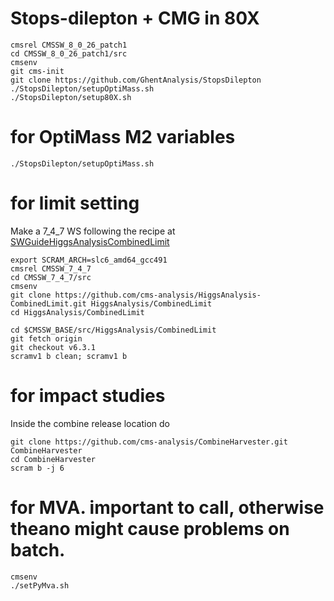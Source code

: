 # Stops-dilepton + CMG in 80X
```
cmsrel CMSSW_8_0_26_patch1
cd CMSSW_8_0_26_patch1/src
cmsenv
git cms-init
git clone https://github.com/GhentAnalysis/StopsDilepton
./StopsDilepton/setupOptiMass.sh
./StopsDilepton/setup80X.sh
```
# for OptiMass M2 variables
```
./StopsDilepton/setupOptiMass.sh
```

# for limit setting
Make a 7_4_7 WS following the recipe at [SWGuideHiggsAnalysisCombinedLimit](https://twiki.cern.ch/twiki/bin/viewauth/CMS/SWGuideHiggsAnalysisCombinedLimit)
```
export SCRAM_ARCH=slc6_amd64_gcc491
cmsrel CMSSW_7_4_7
cd CMSSW_7_4_7/src 
cmsenv
git clone https://github.com/cms-analysis/HiggsAnalysis-CombinedLimit.git HiggsAnalysis/CombinedLimit
cd HiggsAnalysis/CombinedLimit

cd $CMSSW_BASE/src/HiggsAnalysis/CombinedLimit
git fetch origin
git checkout v6.3.1
scramv1 b clean; scramv1 b
```
# for impact studies
Inside the combine release location do
```
git clone https://github.com/cms-analysis/CombineHarvester.git CombineHarvester
cd CombineHarvester
scram b -j 6
```

# for MVA. important to call, otherwise theano might cause problems on batch.
```
cmsenv
./setPyMva.sh
```
